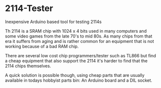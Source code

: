 # 2114-Tester
Inexpensive Arduino based tool for testing 2114s

Th 2114 is a SRAM chip with 1024 x 4 bits used in many computers and some video games from the late 70's to mid 80s.
As many chips from that era it suffers from aging and is rather common for an equipment that is not working because of a bad RAM chip.

There are several low cost chip programmers/tester such as TL866 but find a cheap equipment that also support the 2114 it's harder to find that the 2114 chips themselves.

A quick solution is possible though, using cheap parts that are usually available in todays hobbyist parts bin: An Arduino board and a DIL socket.


